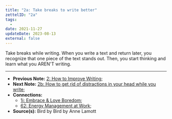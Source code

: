 ```yaml
---
title: "2a: Take breaks to write better"
zettelID: "2a"
tags:
  -
date: 2021-11-27
updateDate: 2023-08-13
external: false
---
```


Take breaks while writing. When you write a text and return later, you recognize that one piece of the text stands out. Then, you start thinking and learn what you AREN'T writing.

---

- **Previous Note:** [2: How to Improve Writing](/notes/2/);
- **Next Note:** [2b: How to get rid of distractions in your head while you write](/notes/2b/);
- **Connections:**
  - [1i: Embrace & Love Boredom](/notes/1i/);
  - [62: Energy Management at Work](/notes/62/);
- **Source(s):** Bird by Bird by Anne Lamott
